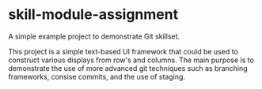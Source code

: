 # skill-module-assignment
A simple example project to demonstrate Git skillset.

This project is a simple text-based UI framework that could be used to construct various displays from row's and columns. The main purpose is to demonstrate
the use of more advanced git techniques such as branching frameworks, consise commits, and the use of staging.
